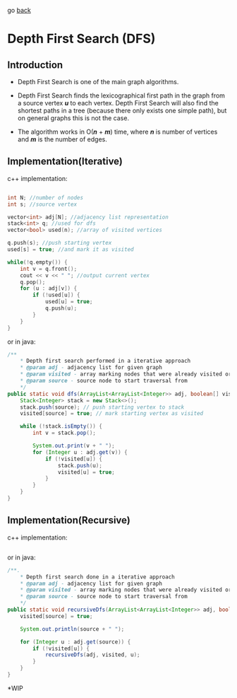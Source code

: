 go [back](GRAPHS-MENU.md)
# __Depth First Search (DFS)__

## __Introduction__
* Depth First Search is one of the main graph algorithms.

* Depth First Search finds the lexicographical first path in the graph from a source vertex *__u__* to each vertex. Depth First Search will also find the shortest paths in a tree (because there only exists one simple path), but on general graphs this is not the case.

* The algorithm works in O(*__n__* + *__m__*) time, where *__n__* is number of vertices and *__m__* is the number of edges.


## __Implementation(Iterative)__

c++ implementation: 

```c++

int N; //number of nodes
int s; //source vertex

vector<int> adj[N]; //adjacency list representation 
stack<int> q; //used for dfs
vector<bool> used(n); //array of visited vertices

q.push(s); //push starting vertex 
used[s] = true; //and mark it as visited

while(!q.empty()) {
    int v = q.front();
    cout << v << " "; //output current vertex
    q.pop();
    for (u : adj[v]) {
        if (!used[u]) {
            used[u] = true;
            q.push(u);
        }   
    }
}
``` 

or in java: 

```java 
/**
    * Depth first search performed in a iterative approach
    * @param adj - adjacency list for given graph
    * @param visited - array marking nodes that were already visited or not      
    * @param source - source node to start traversal from
    */
public static void dfs(ArrayList<ArrayList<Integer>> adj, boolean[] visited, int source) {
    Stack<Integer> stack = new Stack<>();
    stack.push(source); // push starting vertex to stack
    visited[source] = true; // mark starting vertex as visited

    while (!stack.isEmpty()) {
        int v = stack.pop();

        System.out.print(v + " ");
        for (Integer u : adj.get(v)) {
            if (!visited[u]) {
                stack.push(u);
                visited[u] = true;
            }
        }
    }
}
```
## __Implementation(Recursive)__

c++ implementation: 

```c++

``` 

or in java: 

```java 
/**.
    * Depth first search done in a iterative approach
    * @param adj - adjacency list for given graph
    * @param visited - array marking nodes that were already visited or not
    * @param source - source node to start traversal from
    */
public static void recursiveDfs(ArrayList<ArrayList<Integer>> adj, boolean[] visited, int source) {
    visited[source] = true;

    System.out.println(source + " ");

    for (Integer u : adj.get(source)) {
        if (!visited[u]) {
            recursiveDfs(adj, visited, u);
        }
    }
}
```


*WIP